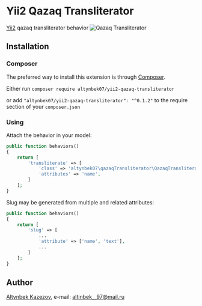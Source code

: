 # Yii2 Qazaq Transliterator

[Yii2](http://www.yiiframework.com) qazaq transliterator behavior
![Qazaq Transliterator](https://tengrinews.kz/userdata/news/2017/news_315984/photo_212587.jpg)

## Installation

### Composer

The preferred way to install this extension is through [Composer](http://getcomposer.org/).

Either run ```composer require altynbek07/yii2-qazaq-transliterator```

or add ```"altynbek07/yii2-qazaq-transliterator": "^0.1.2"``` to the require section of your ```composer.json```

### Using

Attach the behavior in your model:

```php
public function behaviors()
{
    return [
        'transliterate' => [
            'class' => 'altynbek07\qazaqTransliterator\QazaqTransliterator',
            'attributes' => 'name',
        ]
    ];
}
```

Slug may be generated from multiple and related attributes:

```php
public function behaviors()
{
    return [
        'slug' => [
            ...
            'attribute' => ['name', 'text'],
            ...
        ]
    ];
}
```

## Author

[Altynbek Kazezov](https://github.com/altynbek07/), e-mail: [altinbek__97@mail.ru](mailto:altinbek__97@mail.ru)
